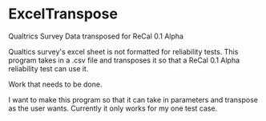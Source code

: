 # ExcelTranspose
Qualtrics Survey Data transposed for ReCal 0.1 Alpha

Qualtics survey's excel sheet is not formatted for reliability tests. This program takes in a .csv file and transposes it so that a
ReCal 0.1 Alpha reliability test can use it. 


Work that needs to be done. 

I want to make this program so that it can take in parameters and transpose as the user wants. Currently it only works for my one test case. 


